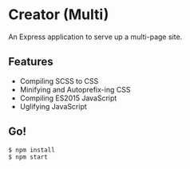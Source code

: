 # Creator (Multi)

An Express application to serve up a multi-page site.

## Features

- Compiling SCSS to CSS
- Minifying and Autoprefix-ing CSS
- Compiling ES2015 JavaScript
- Uglifying JavaScript

## Go!

```shell
$ npm install
$ npm start
```
